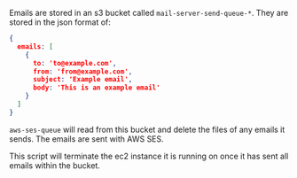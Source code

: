 Emails are stored in an s3 bucket called `mail-server-send-queue-*`. They are stored in the json format of:

```json
{
  emails: [
    {
      to: 'to@example.com',
      from: 'from@example.com',
      subject: 'Example email',
      body: 'This is an example email'
    }
  ]
}
```

`aws-ses-queue` will read from this bucket and delete the files of any emails it sends. The emails are sent with AWS SES.

This script will terminate the ec2 instance it is running on once it has sent all emails within the bucket.